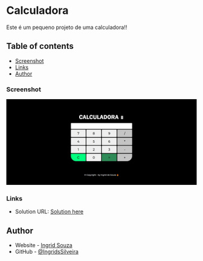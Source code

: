 # Calculadora

Este é um pequeno projeto de uma calculadora!! 

## Table of contents

- [Screenshot](#screenshot)
- [Links](#links)
- [Author](#author)

### Screenshot

![](assets/images/calculadora.jpeg)

### Links

- Solution URL: [Solution here](https://ingridssilveira.github.io/calculator/)

## Author

- Website - [Ingrid Souza](https://ingridssilveira.github.io/IngridSouza)
- GitHub - [@IngridsSilveira](https://github.com/IngridsSilveira)